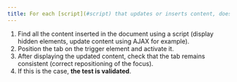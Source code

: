 ```yaml
---
title: For each [script](#script) that updates or inserts content, does the [tab order](#tab-order) remain [consistent](#understandable-reading-order)?
---
```


1. Find all the content inserted in the document using a script (display hidden elements, update content using AJAX for example).
2. Position the tab on the trigger element and activate it.
3. After displaying the updated content, check that the tab remains consistent (correct repositioning of the focus).
4. If this is the case, **the test is validated**.
